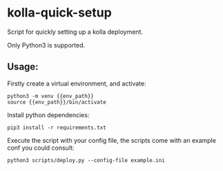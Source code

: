 # kolla-quick-setup

Script for quickly setting up a kolla deployment.

Only Python3 is supported.

## Usage:

Firstly create a virtual environment, and activate:
```
python3 -m venv {{env_path}}
source {{env_path}}/bin/activate
```

Install python dependencies:
```
pip3 install -r requirements.txt
```

Execute the script with your config file, the scripts come with
an example conf you could consult:
```
python3 scripts/deploy.py --config-file example.ini
```
